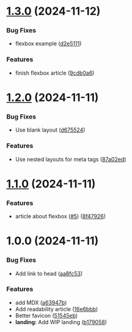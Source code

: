 # [1.3.0](https://github.com/ff6347/incode/compare/v1.2.0...v1.3.0) (2024-11-12)


### Bug Fixes

* flexbox example ([d2e5111](https://github.com/ff6347/incode/commit/d2e51116596e8ed46eb8eff899b2373213ed16e3))


### Features

* finish flexbox article ([9cdb0a6](https://github.com/ff6347/incode/commit/9cdb0a6609562a991df9482f73003762c99afedf))

# [1.2.0](https://github.com/ff6347/incode/compare/v1.1.0...v1.2.0) (2024-11-11)


### Bug Fixes

* Use blank layout ([d675524](https://github.com/ff6347/incode/commit/d675524e58d36a0c06d32aeb107ad1fb1173a6c8))


### Features

* Use nested layouts for meta tags ([87a02ed](https://github.com/ff6347/incode/commit/87a02ed6a2a236c275d5a86c043ef3e452e3834c))

# [1.1.0](https://github.com/ff6347/incode/compare/v1.0.0...v1.1.0) (2024-11-11)


### Features

* article about flexbox ([#5](https://github.com/ff6347/incode/issues/5)) ([8f47926](https://github.com/ff6347/incode/commit/8f47926b391d2705675d98e135b5c49992c74ee5))

# 1.0.0 (2024-11-11)


### Bug Fixes

* Add link to head ([aa8fc53](https://github.com/ff6347/incode/commit/aa8fc538bc05d0aabcd538ac9f1551be76a7390d))


### Features

* add MDX ([a63947b](https://github.com/ff6347/incode/commit/a63947bc34af47016aac043eb005520a6d2c6e70))
* Add readability article ([16e6bbb](https://github.com/ff6347/incode/commit/16e6bbbef77f11e1c0fbbf2a65562e01f0bb3156))
* Better favicon ([51545eb](https://github.com/ff6347/incode/commit/51545eba3130d122f906cd7e14be9003455d0afb))
* **landing:** Add WIP landing ([b179058](https://github.com/ff6347/incode/commit/b179058a01ccf6047057af8d78d48cfce2fa71b0))

